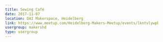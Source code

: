 ```yaml
---
title: Sewing Café
date: 2017-11-07
location: DAI Makerspace, Heidelberg
link: https://www.meetup.com/Heidelberg-Makers-Meetup/events/lkntvlywpbkb/
usergroup: makershd
type: usergroup
---
```


